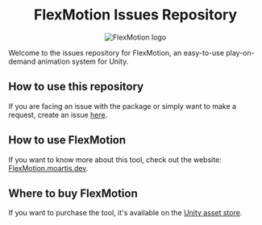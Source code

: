 

<h1 align="center">FlexMotion Issues Repository</h1>

<p align="center">
  <img src="https://flexmotion.moartis.dev/img/flexmotion-logo-256.png" alt="FlexMotion logo"/>
</p>

Welcome to the issues repository for FlexMotion, an easy-to-use play-on-demand animation system for Unity.

## How to use this repository

If you are facing an issue with the package or simply want to make a request, create an issue [here](https://github.com/MoArtis/Unity-SV-FlexMotion-Issues/issues/new/choose). 

## How to use FlexMotion

If you want to know more about this tool, check out the website: [FlexMotion.moartis.dev](https://flexmotion.moartis.dev).

## Where to buy FlexMotion

If you want to purchase the tool, it's available on the [Unity asset store](https://assetstore.unity.com/packages/tools/animation/flexmotion-267629).

